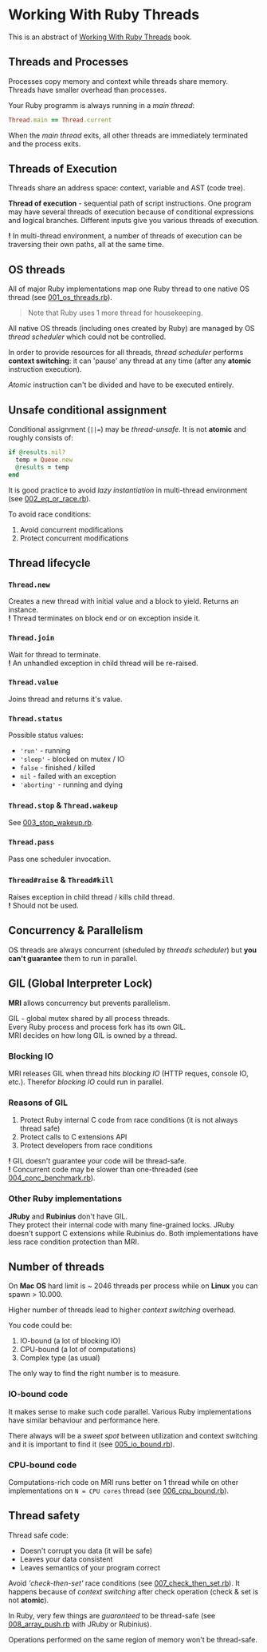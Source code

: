 # Working With Ruby Threads

This is an abstract of [Working With Ruby Threads] book.

## Threads and Processes

Processes copy memory and context while threads share memory.  
Threads have smaller overhead than processes.

Your Ruby programm is always running in a *main thread*:

```ruby
Thread.main == Thread.current
```

When the *main thread* exits, all other threads are immediately terminated and the process exits.

## Threads of Execution

Threads share an address space: context, variable and AST (code tree).

**Thread of execution** - sequential path of script instructions. One program may have several threads of execution because of conditional expressions and logical branches. Different inputs give you various threads of execution.

**!** In multi-thread environment, a number of threads of execution can be traversing their own paths, all at the same time.

## OS threads

All of major Ruby implementations map one Ruby thread to one native OS thread (see [001_os_threads.rb](001_os_threads.rb)).

> Note that Ruby uses 1 more thread for housekeeping.

All native OS threads (including ones created by Ruby) are managed by OS *thread scheduler* which could not be controlled.

In order to provide resources for all threads, *thread scheduler* performs **context switching**: it can 'pause' any thread at any time (after any **atomic** instruction execution).

*Atomic* instruction can't be divided and have to be executed entirely.

## Unsafe conditional assignment

Conditional assignment (`||=`) may be *thread-unsafe*. It is not **atomic** and roughly consists of:

```ruby
if @results.nil?
  temp = Queue.new
  @results = temp
end
```

It is good practice to avoid *lazy instantiation* in multi-thread environment (see [002_eq_or_race.rb](002_eq_or_race.rb)).

To avoid race conditions:

1. Avoid concurrent modifications
2. Protect concurrent modifications

## Thread lifecycle

### `Thread.new`

Creates a new thread with initial value and a block to yield. Returns an instance.  
**!** Thread terminates on block end or on exception inside it.

### `Thread.join`

Wait for thread to terminate.  
**!** An unhandled exception in child thread will be re-raised.

### `Thread.value`

Joins thread and returns it's value.

### `Thread.status`

Possible status values:

* `'run'` - running
* `'sleep'` - blocked on mutex / IO
* `false` - finished / killed
* `nil` - failed with an exception
* `'aborting'` - running and dying

### `Thread.stop` & `Thread.wakeup`

See [003_stop_wakeup.rb](003_stop_wakeup.rb).

### `Thread.pass`

Pass one scheduler invocation.

### `Thread#raise` & `Thread#kill`

Raises exception in child thread / kills child thread.  
**!** Should not be used.

## Concurrency & Parallelism

OS threads are always concurrent (sheduled by *threads scheduler*) but **you can't guarantee** them to run in parallel.

## GIL (Global Interpreter Lock)

**MRI** allows concurrency but prevents parallelism.

GIL - global mutex shared by all process threads.  
Every Ruby process and process fork has its own GIL.  
MRI decides on how long GIL is owned by a thread.

### Blocking IO

MRI releases GIL when thread hits *blocking IO* (HTTP reques, console IO, etc.). Therefor *blocking IO* could run in parallel.

### Reasons of GIL

1. Protect Ruby internal C code from race conditions (it is not always thread safe)
2. Protect calls to C extensions API
3. Protect developers from race conditions

**!** GIL doesn't guarantee your code will be thread-safe.  
**!** Concurrent code may be slower than one-threaded (see [004_conc_benchmark.rb](004_conc_benchmark.rb)).

### Other Ruby implementations

**JRuby** and **Rubinius** don't have GIL.  
They protect their internal code with many fine-grained locks.
JRuby doesn't support C extensions while Rubinius do.
Both implementations have less race condition protection than MRI.

## Number of threads

On **Mac OS** hard limit is ~ 2046 threads per process while on **Linux** you can spawn > 10.000.

Higher number of threads lead to higher *context switching* overhead.

You code could be:

1. IO-bound (a lot of blocking IO)
2. CPU-bound (a lot of computations)
3. Complex type (as usual)

The only way to find the right number is to measure.

### IO-bound code

It makes sense to make such code parallel.
Various Ruby implementations have similar behaviour and performance here.

There always will be a *sweet spot* between utilization and context switching
and it is important to find it (see [005_io_bound.rb](005_io_bound.rb)).

### CPU-bound code

Computations-rich code on MRI runs better on 1 thread while on other implementations on `N = CPU cores` thread (see [006_cpu_bound.rb](006_cpu_bound.rb)).

## Thread safety

Thread safe code:

* Doesn't corrupt you data (it will be safe)
* Leaves your data consistent
* Leaves semantics of your program correct

Avoid _'check-then-set'_ race conditions (see [007_check_then_set.rb](007_check_then_set.rb)).
It happens because of *context switching* after check operation (check & set is not **atomic**).

In Ruby, very few things are *guaranteed* to be thread-safe (see [008_array_push.rb](008_array_push.rb) with JRuby or Rubinius).

Operations performed on the same region of memory won't be thread-safe.

[Working With Ruby Threads]: http://www.jstorimer.com/products/working-with-ruby-threads "Working With Ruby Threads"

